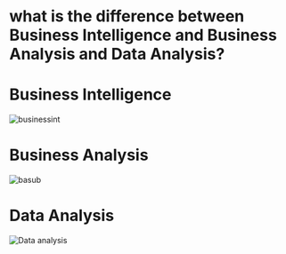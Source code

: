 # what is the difference between Business Intelligence and Business Analysis and Data Analysis?


# Business Intelligence
![businessint](https://user-images.githubusercontent.com/47668423/105414269-8d638b80-5c37-11eb-9f04-344fa2281bde.png)


# Business Analysis
![basub](https://user-images.githubusercontent.com/47668423/105414293-96ecf380-5c37-11eb-8271-666aa62892bf.png)


# Data Analysis
![Data analysis](https://user-images.githubusercontent.com/47668423/105414324-9eac9800-5c37-11eb-8eee-6ab86b147e94.png)
